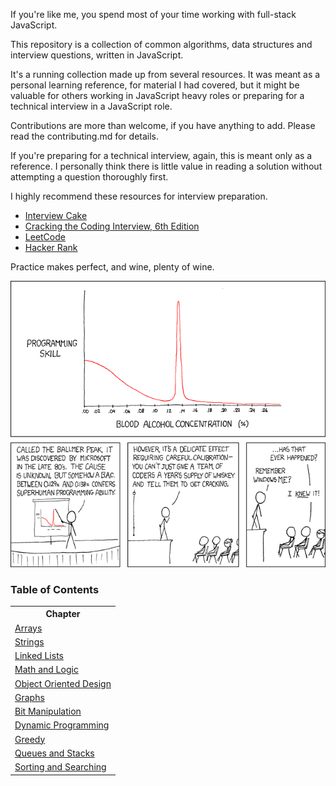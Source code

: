 
If you're like me, you spend most of your time working with full-stack JavaScript.

This repository is a collection of common algorithms, data structures and interview
questions, written in JavaScript.

It's a running collection made up from several resources. It was meant as a personal
learning reference, for material I had covered, but it might be valuable for others
working in JavaScript heavy roles or preparing for a technical interview in a JavaScript
role.

Contributions are more than welcome, if you have anything to add. Please read the
contributing.md for details.

If you're preparing for a technical interview, again, this is meant only as a reference.
I personally think there is little value in reading a solution without attempting
a question thoroughly first.

I highly recommend these resources for interview preparation.

* [Interview Cake](https://www.interviewcake.com)
* [Cracking the Coding Interview, 6th Edition](https://www.careercup.com/book)
* [LeetCode](https://leetcode.com/)
* [Hacker Rank](https://www.hackerrank.com/)

Practice makes perfect, and wine, plenty of wine.

![alt tag](/ballmer_peak.png)


### Table of Contents

<table>
  <!-- header -->
  <tr>
    <th>Chapter</th>
  </tr>

  <!-- entries -->
  <tr>
    <td><a href="/assets/arrays/_docs/index.md">Arrays</a></td>
  </tr>

  <tr>
    <td><a href="/assets/strings/_docs/index.md">Strings</a></td>
  </tr>

  <tr>
    <td><a href="/assets/linked_lists/_docs/index.md">Linked Lists</a></td>
  </tr>

  <tr>
    <td><a href="/assets/math_and_logic/_docs/index.md">Math and Logic</a></td>
  </tr>

  <tr>
    <td><a href="/assets/object_oriented_design/_docs/index.md">Object Oriented Design</a></td>
  </tr>

  <tr>
    <td><a href="/assets/graphs/_docs/index.md">Graphs</a></td>
  </tr>

  <tr>
    <td><a href="/assets/bit_manipulation/_docs/index.md">Bit Manipulation</a></td>
  </tr>

  <tr>
    <td><a href="/assets/bit_manipulation/_docs/index.md">Dynamic Programming</a></td>
  </tr>

  <tr>
    <td><a href="/assets/greedy/_docs/index.md">Greedy</a></td>
  </tr>

  <tr>
    <td><a href="/assets/queues_and_stacks/_docs/index.md">Queues and Stacks</a></td>
  </tr>

  <tr>
    <td><a href="/assets/sorting_and_searching/_docs/index.md">Sorting and Searching</a></td>
  </tr>

</table>


